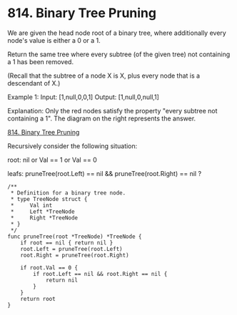 # 814. Binary Tree Pruning

We are given the head node root of a binary tree, where additionally every node's value is either a 0 or a 1.

Return the same tree where every subtree (of the given tree) not containing a 1 has been removed.

(Recall that the subtree of a node X is X, plus every node that is a descendant of X.)

Example 1:
Input: [1,null,0,0,1]
Output: [1,null,0,null,1]
 
Explanation: 
Only the red nodes satisfy the property "every subtree not containing a 1".
The diagram on the right represents the answer.


[814. Binary Tree Pruning](https://leetcode.com/problems/binary-tree-pruning/)

Recursively consider the following situation:

root: nil or Val == 1 or Val == 0

leafs: pruneTree(root.Left) == nil && pruneTree(root.Right) == nil ?


```golang
/**
 * Definition for a binary tree node.
 * type TreeNode struct {
 *     Val int
 *     Left *TreeNode
 *     Right *TreeNode
 * }
 */
func pruneTree(root *TreeNode) *TreeNode {
    if root == nil { return nil }
    root.Left = pruneTree(root.Left)
    root.Right = pruneTree(root.Right)
    
    if root.Val == 0 {
        if root.Left == nil && root.Right == nil {
            return nil
        }
    }
    return root
}
```
